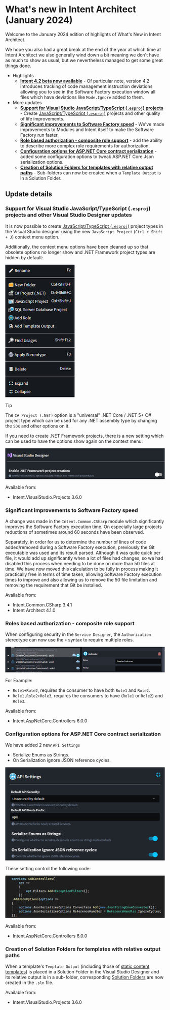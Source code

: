 # What's new in Intent Architect (January 2024)

Welcome to the January 2024 edition of highlights of What's New in Intent Architect.

We hope you also had a great break at the end of the year at which time at Intent Architect we also generally wind down a bit meaning we don't have as much to show as usual, but we nevertheless managed to get some great things done.

- Highlights
  - **[Intent 4.2 beta now available](xref:release-notes.intent-architect-v4.2)** - Of particular note, version 4.2 introduces tracking of code management instruction deviations allowing you to see in the Software Factory execution window all files which have deviations like `Mode.Ignore` added to them.
- More updates
  - **[Support for Visual Studio JavaScript/TypeScript (`.esproj`) projects](#support-for-visual-studio-javascripttypescript-esproj-projects-and-other-visual-studio-designer-updates)** - Create [JavaScript/TypeScript (`.esproj`)](https://learn.microsoft.com/visualstudio/javascript/javascript-in-visual-studio#project-templates) projects and other quality of life improvements.
  - **[Significant improvements to Software Factory speed](#significant-improvements-to-software-factory-speed)** - We've made improvements to Modules and Intent itself to make the Software Factory run faster. 
  - **[Role based authorization - composite role support](#roles-based-authorization---composite-role-support)** - add the ability to describe more complex role requirements for authorization.
  - **[Configuration options for ASP.NET Core contract serialization](#configuration-options-for-aspnet-core-contract-serialization)** - added some configuration options to tweak ASP.NET Core Json serialization options.
  - **[Creation of Solution Folders for templates with relative output paths](#creation-of-solution-folders-for-templates-with-relative-output-paths)** - Sub-folders can now be created when a `Template Output` is in a Solution Folder.
  
## Update details

### Support for Visual Studio JavaScript/TypeScript (`.esproj`) projects and other Visual Studio Designer updates

It is now possible to create [JavaScript/TypeScript (`.esproj`)](https://learn.microsoft.com/visualstudio/javascript/javascript-in-visual-studio#project-templates) project types in the Visual Studio designer using the new `JavaScript Project` (`Ctrl + Shift + J`) context menu option.

Additionally, the context menu options have been cleaned up so that obsolete options no longer show and .NET Framework project types are hidden by default:

![Cleaned up Context menu options in the Visual Studio Designer](images/cleaned-up-visual-studio-context-menu-options.png)

> [!TIP]
> The `C# Project (.NET)` option is a "universal" .NET Core / .NET 5+ C# project type which can be used for any .NET assembly type by changing the `SDK` and other options on it.

If you need to create .NET Framework projects, there is a new setting which can be used to have the options show again on the context menu:

![Setting to enable .NET Framework context menu options](images/visual-studio-settings.png)

Available from:

- Intent.VisualStudio.Projects 3.6.0

### Significant improvements to Software Factory speed

A change was made in the `Intent.Common.CSharp` module which significantly improves the Software Factory execution time. On especially large projects reductions of sometimes around 60 seconds have been observed.

Separately, in order for us to determine the number of lines of code added/removed during a Software Factory execution, previously the Git executable was used and its result parsed. Although it was quite quick per file, it would add up significantly when a lot of files had changes, so we had disabled this process when needing to be done on more than 50 files at time. We have now moved this calculation to be fully in process making it practically free in terms of time taken, allowing Software Factory execution times to improve and also allowing us to remove the 50 file limitation and removing the requirement that Git be installed.

Available from:

- Intent.Common.CSharp 3.4.1
- Intent Architect 4.1.0

### Roles based authorization - composite role support

When configuring security in the `Service Designer`,  the `Authorization` stereotype can now use the `+` syntax to require multiple roles.

![Composite role configuration](images/roles-example.png)

For Example:

- `Role1+Role2`, requires the consumer to have both `Role1` and `Role2`.
- `Role1,Role2+Role3`, requires the consumers to have (`Role1` or `Role2`) and `Role3`.

Available from:

- Intent.AspNetCore.Controllers 6.0.0

### Configuration options for ASP.NET Core contract serialization

We have added 2 new `API Settings`

- Serialize Enums as Strings. 
- On Serialization ignore JSON reference cycles.

![API Settings](images/api-settings.png)

These setting control the following code:

![API Settings Output](images/api-settings-code.png)

Available from:

- Intent.AspNetCore.Controllers 6.0.0

### Creation of Solution Folders for templates with relative output paths

When a template's `Template Output` (including those of [static content templates](xref:module-building.templates-general.how-to-generate-static-files)) is placed in a Solution Folder in the Visual Studio Designer and its relative output is in a sub-folder, corresponding [Solution Folders](https://learn.microsoft.com/visualstudio/ide/solutions-and-projects-in-visual-studio#solution-folder) are now created in the `.sln` file.

Available from:

- Intent.VisualStudio.Projects 3.6.0
